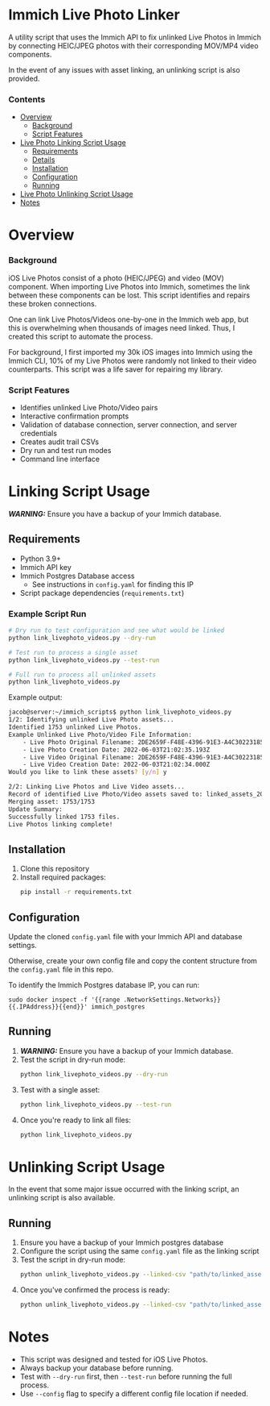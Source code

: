 # Immich Live Photo Linker
A utility script that uses the Immich API to fix unlinked Live Photos in Immich
by connecting HEIC/JPEG photos with their corresponding MOV/MP4 video
components.

In the event of any issues with asset linking, an unlinking script is also
provided.

### Contents

- [Overview](#overview)
   - [Background](#background)
   - [Script Features](#script-features)
- [Live Photo Linking Script Usage](#linking-script-usage)
    - [Requirements](#requirements)
    - [Details](#details)
    - [Installation](#installation)
    - [Configuration](#configuration)
    - [Running](#running)
- [Live Photo Unlinking Script Usage](#unlinking-script-usage)
- [Notes](#notes)

# Overview
### Background
iOS Live Photos consist of a photo (HEIC/JPEG) and video (MOV) component. When
importing Live Photos into Immich, sometimes the link between these components
can be lost. This script identifies and repairs these broken connections.

One can link Live Photos/Videos one-by-one in the Immich web app, but this is
overwhelming when thousands of images need linked. Thus, I created this script
to automate the process.

For background, I first imported my 30k iOS images into Immich using the Immich
CLI, 10% of my Live Photos were randomly not linked to their video counterparts.
This script was a life saver for repairing my library.

### Script Features
- Identifies unlinked Live Photo/Video pairs
- Interactive confirmation prompts
- Validation of database connection, server connection, and server credentials
- Creates audit trail CSVs
- Dry run and test run modes
- Command line interface

# Linking Script Usage
***WARNING:*** Ensure you have a backup of your Immich database.

## Requirements
- Python 3.9+
- Immich API key
- Immich Postgres Database access
    - See instructions in `config.yaml` for finding this IP
- Script package dependencies (`requirements.txt`)

### Example Script Run
```bash
# Dry run to test configuration and see what would be linked
python link_livephoto_videos.py --dry-run

# Test run to process a single asset
python link_livephoto_videos.py --test-run

# Full run to process all unlinked assets
python link_livephoto_videos.py
```

Example output:
```bash
jacob@server:~/immich_scripts$ python link_livephoto_videos.py 
1/2: Identifying unlinked Live Photo assets...
Identified 1753 unlinked Live Photos.
Example Unlinked Live Photo/Video File Information:
    - Live Photo Original Filename: 2DE2659F-F48E-4396-91E3-A4C302231853.heic
    - Live Photo Creation Date: 2022-06-03T21:02:35.193Z
    - Live Video Original Filename: 2DE2659F-F48E-4396-91E3-A4C302231853_3.mov
    - Live Video Creation Date: 2022-06-03T21:02:34.000Z
Would you like to link these assets? [y/n] y

2/2: Linking Live Photos and Live Video assets...
Record of identified Live Photo/Video assets saved to: linked_assets_2025_01_26_044630.csv
Merging asset: 1753/1753
Update Summary:
Successfully linked 1753 files.
Live Photos linking complete!
```

## Installation
1. Clone this repository
2. Install required packages:
   ```bash
   pip install -r requirements.txt
   ```

## Configuration
Update the cloned `config.yaml` file with your Immich API and database settings.

Otherwise, create your own config file and copy the content structure from the
`config.yaml` file in this repo.

To identify the Immich Postgres database IP, you can run:

```
sudo docker inspect -f '{{range .NetworkSettings.Networks}}{{.IPAddress}}{{end}}' immich_postgres
```

## Running
1. ***WARNING:*** Ensure you have a backup of your Immich database.
2. Test the script in dry-run mode:
   ```bash
   python link_livephoto_videos.py --dry-run
   ```
3. Test with a single asset:
   ```bash
   python link_livephoto_videos.py --test-run
   ```
4. Once you're ready to link all files:
   ```bash
   python link_livephoto_videos.py
   ```

# Unlinking Script Usage
In the event that some major issue occurred with the linking script, an
unlinking script is also available.

## Running
1. Ensure you have a backup of your Immich postgres database
2. Configure the script using the same `config.yaml` file as the linking script
3. Test the script in dry-run mode:
   ```bash
   python unlink_livephoto_videos.py --linked-csv "path/to/linked_assets_audit.csv" --dry-run
   ```
4. Once you've confirmed the process is ready:
   ```bash
   python unlink_livephoto_videos.py --linked-csv "path/to/linked_assets_audit.csv"
   ```

# Notes
- This script was designed and tested for iOS Live Photos.
- Always backup your database before running.
- Test with `--dry-run` first, then `--test-run` before running the full
  process.
- Use `--config` flag to specify a different config file location if needed.
